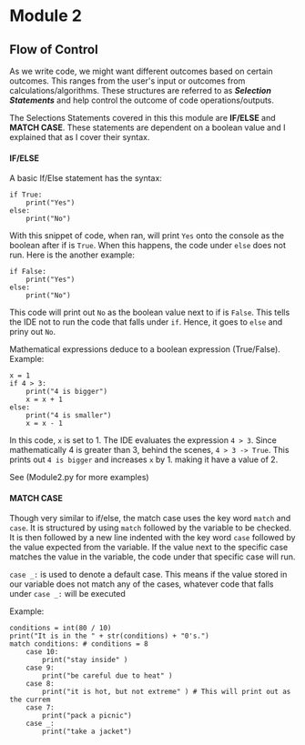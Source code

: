 # Module 2

## Flow of Control
As we write code, we might want different outcomes based on certain outcomes. This ranges from the user's input or outcomes from calculations/algorithms. These structures are referred to as ***Selection Statements*** and help control the outcome of code operations/outputs. 

The Selections Statements covered in this this module are **IF/ELSE** and **MATCH CASE**. These statements are dependent on a boolean value and I explained that as I cover their syntax.

#### IF/ELSE 
A basic If/Else statement has the syntax:
```
if True:
    print("Yes")
else:
    print("No")
```

With this snippet of code, when ran, will print `Yes` onto the console as the boolean after if is `True`. When this happens, the code under `else` does not run. Here is the another example:

```
if False:
    print("Yes")
else:
    print("No")
```
This code will print out `No` as the boolean value next to if is `False`. This tells the IDE not to run the code that falls under `if`. Hence, it goes to `else` and priny out `No`. 

Mathematical expressions deduce to a boolean expression (True/False). Example:

```
x = 1
if 4 > 3:
    print("4 is bigger")
    x = x + 1
else:
    print("4 is smaller")
    x = x - 1
```

In this code, `x` is set to 1. The IDE evaluates the expression `4 > 3`. Since mathematically 4 is greater than 3, behind the scenes, `4 > 3 -> True`. This prints out `4 is bigger` and increases `x` by 1. making it have a value of 2.

See (Module2.py for more examples)


#### MATCH CASE
Though very similar to if/else, the match case uses the key word `match` and `case`. It is structured by using `match` followed by the variable to be checked. It is then followed by a new line indented with the key word `case` followed by the value expected from the variable. If the value next to the specific case matches the value in the variable, the code under that specific case will run.

`case _:` is used to denote a default case. This means if the value stored in our variable does not match any of the cases, whatever code that falls under `case _:` will be executed

Example:
```
conditions = int(80 / 10)
print("It is in the " + str(conditions) + "0's.")
match conditions: # conditions = 8
    case 10:
        print("stay inside" ) 
    case 9:
        print("be careful due to heat" )
    case 8:
        print("it is hot, but not extreme" ) # This will print out as the currem 
    case 7:
        print("pack a picnic")
    case _:
        print("take a jacket")
```

